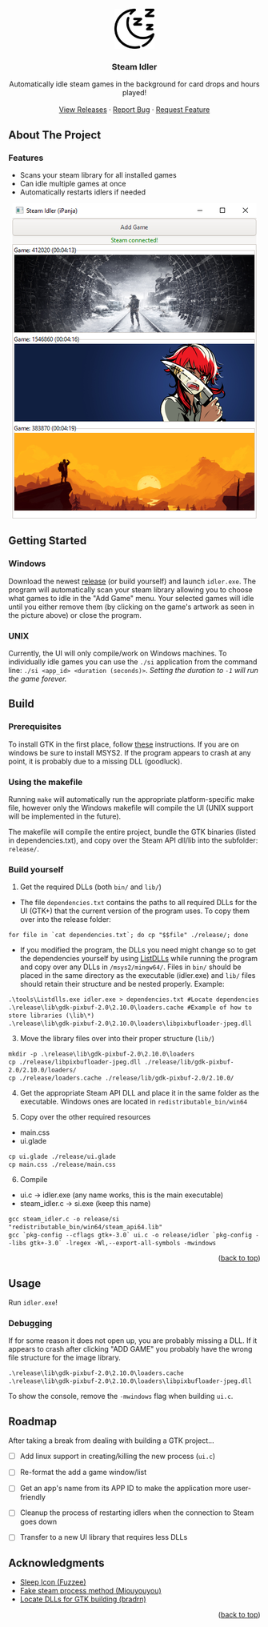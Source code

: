 <div id="top"></div>
<!--
*** Thanks for checking out the Best-README-Template. If you have a suggestion
*** that would make this better, please fork the repo and create a pull request
*** or simply open an issue with the tag "enhancement".
*** Don't forget to give the project a star!
*** Thanks again! Now go create something AMAZING! :D
-->



<!-- PROJECT SHIELDS -->
<!--
*** I'm using markdown "reference style" links for readability.
*** Reference links are enclosed in brackets [ ] instead of parentheses ( ).
*** See the bottom of this document for the declaration of the reference variables
*** for contributors-url, forks-url, etc. This is an optional, concise syntax you may use.
*** https://www.markdownguide.org/basic-syntax/#reference-style-links
-->



<!-- PROJECT LOGO -->
<br />
<div align="center">
  <a href="https://github.com/iPanja/steam-idler">
    <img src="images/moon.png" alt="Logo" width="80" height="80">
  </a>

<h3 align="center">Steam Idler</h3>

  <p align="center">
    Automatically idle steam games in the background for card drops and hours played!
    <br />
    <br />
    <a href="https://github.com/iPanja/steam-idler/releases">View Releases</a>
    ·
    <a href="https://github.com/iPanja/steam-idler/issues">Report Bug</a>
    ·
    <a href="https://github.com/iPanja/steam-idler/issues">Request Feature</a>
  </p>
</div>



<!-- ABOUT THE PROJECT -->
## About The Project
### Features
* Scans your steam library for all installed games
* Can idle multiple games at once
* Automatically restarts idlers if needed
<div align="center">
    <img src="images/screencap.png" alt="Screenshot of application">
</div>



<!-- GETTING STARTED -->
## Getting Started

### Windows
Download the newest [release](https://github.com/iPanja/steam-idler/releases) (or build yourself) and launch `idler.exe`. The program will automatically scan your steam library allowing you to choose what games to idle in the "Add Game" menu. Your selected games will idle until you either remove them (by clicking on the game's artwork as seen in the picture above) or close the program.

### UNIX

Currently, the UI will only compile/work on Windows machines. To individually idle games you can use the `./si` application from the command line: `./si <app_id> <duration (seconds)>`. _Setting the duration to `-1` will run the game forever._


## Build
### Prerequisites

To install GTK in the first place, follow [these](https://www.gtk.org/docs/installations/windows) instructions. If you are on windows be sure to install MSYS2. If the program appears to crash at any point, it is probably due to a missing DLL (goodluck).

### Using the makefile

Running `make` will automatically run the appropriate platform-specific make file, however only the Windows makefile will compile the UI (UNIX support will be implemented in the future).

The makefile will compile the entire project, bundle the GTK binaries (listed in dependencies.txt), and copy over the Steam API dll/lib into the subfolder: `release/`.

### Build yourself
1. Get the required DLLs (both `bin/` and `lib/`)
* The file `dependencies.txt` contains the paths to all required DLLs for the UI (GTK+) that the current version of the program uses. To copy them over into the release folder:
```
for file in `cat dependencies.txt`; do cp "$$file" ./release/; done
```
* If you modified the program, the DLLs you need might change so to get the dependencies yourself by using [ListDLLs](https://docs.microsoft.com/en-us/sysinternals/downloads/listdlls) while running the program and copy over any DLLs in `/msys2/mingw64/`. Files in `bin/` should be placed in the same directory as the executable (idler.exe) and `lib/` files should retain their structure and be nested properly. Example:
```
.\tools\Listdlls.exe idler.exe > dependencies.txt #Locate dependencies
.\release\lib\gdk-pixbuf-2.0\2.10.0\loaders.cache #Example of how to store libraries (\lib\*)
.\release\lib\gdk-pixbuf-2.0\2.10.0\loaders\libpixbufloader-jpeg.dll
```

3. Move the library files over into their proper structure (`lib/`)
```
mkdir -p .\release\lib\gdk-pixbuf-2.0\2.10.0\loaders
cp ./release/libpixbufloader-jpeg.dll ./release/lib/gdk-pixbuf-2.0/2.10.0/loaders/
cp ./release/loaders.cache ./release/lib/gdk-pixbuf-2.0/2.10.0/
```
4. Get the appropriate Steam API DLL and place it in the same folder as the executable. Windows ones are located in `redistributable_bin/win64`

5. Copy over the other required resources
* main.css
* ui.glade
```
cp ui.glade ./release/ui.glade
cp main.css ./release/main.css
```
6. Compile
* ui.c -> idler.exe (any name works, this is the main executable)
* steam_idler.c -> si.exe (keep this name)
```
gcc steam_idler.c -o release/si "redistributable_bin/win64/steam_api64.lib"
gcc `pkg-config --cflags gtk+-3.0` ui.c -o release/idler `pkg-config --libs gtk+-3.0` -lregex -Wl,--export-all-symbols -mwindows
```

<p align="right">(<a href="#top">back to top</a>)</p>



<!-- USAGE EXAMPLES -->
## Usage

Run `idler.exe`!


### Debugging
If for some reason it does not open up, you are probably missing a DLL. If it appears to crash after clicking "ADD GAME" you probably have the wrong file structure for the image library.
```
.\release\lib\gdk-pixbuf-2.0\2.10.0\loaders.cache
.\release\lib\gdk-pixbuf-2.0\2.10.0\loaders\libpixbufloader-jpeg.dll
```
To show the console, remove the `-mwindows` flag when building `ui.c`.



<!-- ROADMAP -->
## Roadmap
After taking a break from dealing with building a GTK project...
- [ ] Add linux support in creating/killing the new process (`ui.c`)
- [ ] Re-format the add a game window/list
- [ ] Get an app's name from its APP ID to make the application more user-friendly
- [ ] Cleanup the process of restarting idlers when the connection to Steam goes down
- [ ] Transfer to a new UI library that requires less DLLs



<!-- ACKNOWLEDGMENTS -->
## Acknowledgments
* [Sleep Icon (Fuzzee)](https://www.flaticon.com/free-icons/sleep)
* [Fake steam process method (Miouyouyou)](https://gist.github.com/Miouyouyou/2543eb6fb66d7682c85b42f1b4c4d381#file-steam-idler-c)
* [Locate DLLs for GTK building (bradrn)](https://stackoverflow.com/questions/49092784/how-to-distribute-a-gtk-application-on-windows)

<p align="right">(<a href="#top">back to top</a>)</p>



<!-- MARKDOWN LINKS & IMAGES -->
<!-- https://www.markdownguide.org/basic-syntax/#reference-style-links -->
[contributors-shield]: https://img.shields.io/github/contributors/iPanja/steam-idler.svg?style=for-the-badge
[contributors-url]: https://github.com/iPanja/steam-idler/graphs/contributors
[forks-shield]: https://img.shields.io/github/forks/iPanja/steam-idler.svg?style=for-the-badge
[forks-url]: https://github.com/iPanja/steam-idler/network/members
[stars-shield]: https://img.shields.io/github/stars/iPanja/steam-idler.svg?style=for-the-badge
[stars-url]: https://github.com/iPanja/steam-idler/stargazers
[issues-shield]: https://img.shields.io/github/issues/iPanja/steam-idler.svg?style=for-the-badge
[issues-url]: https://github.com/iPanja/steam-idler/issues
[license-shield]: https://img.shields.io/github/license/iPanja/steam-idler.svg?style=for-the-badge
[license-url]: https://github.com/iPanja/steam-idler/blob/master/LICENSE.txt
[linkedin-shield]: https://img.shields.io/badge/-LinkedIn-black.svg?style=for-the-badge&logo=linkedin&colorB=555
[linkedin-url]: https://linkedin.com/in/linkedin_username
[product-screenshot]: screencap.png
